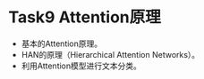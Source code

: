 # Task9  Attention原理
* 基本的Attention原理。
* HAN的原理（Hierarchical Attention Networks）。
* 利用Attention模型进行文本分类。
